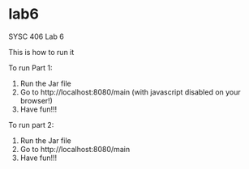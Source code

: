 # lab6
SYSC 406 Lab 6

This is how to run it

To run Part 1:
1. Run the Jar file
2. Go to http://localhost:8080/main (with javascript disabled on your browser!)
3. Have fun!!!

To run part 2:
1. Run the Jar file
2. Go to http://localhost:8080/main
3. Have fun!!!